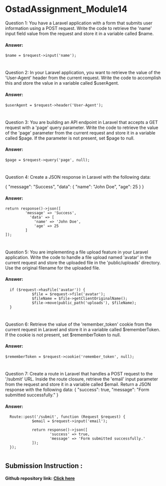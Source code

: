 # OstadAssignment_Module14

Question 1:
You have a Laravel application with a form that submits user information using a POST request. Write the code to retrieve the 'name' input field value from the request and store it in a variable called $name.
#### Answer:  
```
$name = $request->input('name');
```
#
 
Question 2:
In your Laravel application, you want to retrieve the value of the 'User-Agent' header from the current request. Write the code to accomplish this and store the value in a variable called $userAgent.
#### Answer: 
```
$userAgent = $request->header('User-Agent');
```
#

Question 3:
You are building an API endpoint in Laravel that accepts a GET request with a 'page' query parameter. Write the code to retrieve the value of the 'page' parameter from the current request and store it in a variable called $page. If the parameter is not present, set $page to null.
#### Answer: 
```
$page = $request->query('page', null);
```
#

Question 4:
Create a JSON response in Laravel with the following data:
 
{
    "message": "Success",
    "data": {
        "name": "John Doe",
        "age": 25
    }
}
#### Answer:  
   ```
   return response()->json([
    	  	'message' => 'Success',
    		  'data' => [
        		'name' => 'John Doe',
        		'age' => 25
    		]
   ]);
   ```
#

Question 5:
You are implementing a file upload feature in your Laravel application. Write the code to handle a file upload named 'avatar' in the current request and store the uploaded file in the 'public/uploads' directory. Use the original filename for the uploaded file.

#### Answer: 
```
  if ($request->hasFile('avatar')) {
    		$file = $request->file('avatar');
    		$fileName = $file->getClientOriginalName();
    		$file->move(public_path('uploads'), $fileName);
  }
```
#

Question 6:
Retrieve the value of the 'remember_token' cookie from the current request in Laravel and store it in a variable called $rememberToken. If the cookie is not present, set $rememberToken to null.

#### Answer: 
```
$rememberToken = $request->cookie('remember_token', null);
```
#

Question 7:
Create a route in Laravel that handles a POST request to the '/submit' URL. Inside the route closure, retrieve the 'email' input parameter from the request and store it in a variable called $email. Return a JSON response with the following data:
{
    "success": true,
    "message": "Form submitted successfully."
}

#### Answer: 
```
  Route::post('/submit', function (Request $request) {
    		$email = $request->input('email');

    		return response()->json([
        			'success' => true,
        			'message' => 'Form submitted successfully.'
    		]);
  });
```
#

## Submission Instruction :
#### Github repository link: [Click here](https://github.com/mahmudcdh/OstadAssignment_Module14.git)
